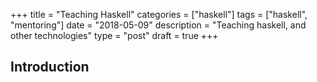 +++
title = "Teaching Haskell"
categories = ["haskell"]
tags = ["haskell", "mentoring"]
date = "2018-05-09"
description = "Teaching haskell, and other technologies"
type = "post"
draft = true
+++

## Introduction
